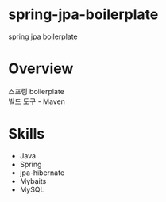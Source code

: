 # spring-jpa-boilerplate
spring jpa boilerplate

# Overview
스프링 boilerplate <br />
빌드 도구 - Maven

# Skills
* Java
* Spring
* jpa-hibernate
* Mybaits
* MySQL

